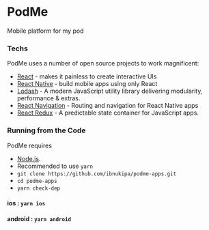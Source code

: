 # PodMe
Mobile platform for my pod

### Techs
PodMe uses a number of open source projects to work magnificent:
* [React](https://reactjs.org) - makes it painless to create interactive UIs
* [React Native](https://facebook.github.io/react-native/) -  build mobile apps using only React
* [Lodash](https://lodash.com) - A modern JavaScript utility library delivering modularity, performance & extras.
* [React Navigation](https://reactnavigation.org) - Routing and navigation for React Native apps
* [React Redux](https://redux.js.org) - A predictable state container for JavaScript apps.

### Running from the Code
PodMe requires
- [Node.js](https://nodejs.org/).
- Recommended to use `yarn`
- `git clone https://github.com/ibnukipa/podme-apps.git`
- `cd podme-apps`
- `yarn check-dep`

#### ios : `yarn ios`
#### android : `yarn android`
